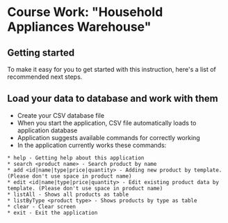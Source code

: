 # Course Work: "Household Appliances Warehouse"



## Getting started

To make it easy for you to get started with this instruction, here's a list of recommended next steps.

## Load your data to database and work with them

- Create your CSV database file
- When you start the application, CSV file automatically loads to application database
- Application suggests available commands for correctly working
- In the application currently works these commands:
```
* help - Getting help about this application
* search <product name> - Search product by name
* add <id|name|type|price|quantity> - Adding new product by template. (Please don't use space in product name) 
* edit <id|name|type|price|quantity> - Edit existing product data by template. (Please don't use space in product name) 
* listAll - Shows all products as table
* listByType <product type> - Shows products by type as table
* clear - Clear screen
* exit - Exit the application

```
